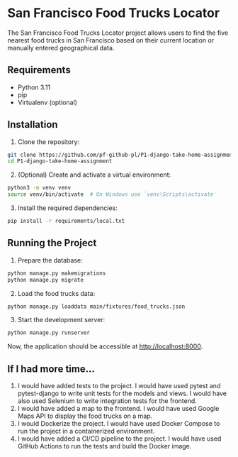 # San Francisco Food Trucks Locator

The San Francisco Food Trucks Locator project allows users to find the five nearest food trucks in San Francisco based on their current location or manually entered geographical data.

## Requirements

- Python 3.11
- pip
- Virtualenv (optional)

## Installation

1. Clone the repository:

```sh
git clone https://github.com/pf-github-pl/P1-django-take-home-assignment.git
cd P1-django-take-home-assignment
```

2. (Optional) Create and activate a virtual environment:

```sh
python3 -m venv venv
source venv/bin/activate  # On Windows use `venv\Scripts\activate`
```

3. Install the required dependencies:

```sh
pip install -r requirements/local.txt
```

## Running the Project

1. Prepare the database:

```sh
python manage.py makemigrations
python manage.py migrate
```

2. Load the food trucks data:

```sh
python manage.py loaddata main/fixtures/food_trucks.json
```

3. Start the development server:

```sh
python manage.py runserver
```

Now, the application should be accessible at [http://localhost:8000](http://localhost:8000).

## If I had more time...
1. I would have added tests to the project. I would have used pytest and pytest-django to write unit tests for the models and views. I would have also used Selenium to write integration tests for the frontend.
2. I would have added a map to the frontend. I would have used Google Maps API to display the food trucks on a map.
3. I would Dockerize the project. I would have used Docker Compose to run the project in a containerized environment.
4. I would have added a CI/CD pipeline to the project. I would have used GitHub Actions to run the tests and build the Docker image.
